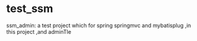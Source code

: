 # test_ssm
ssm_admin: a test project which for spring springmvc and mybatisplug ,in this project ,and adminTle
